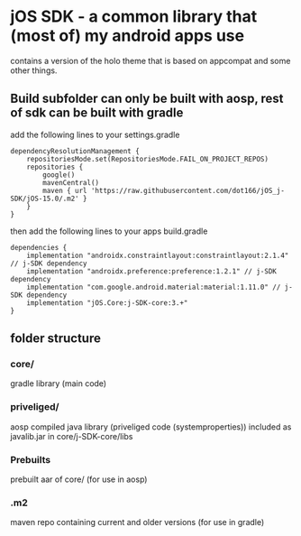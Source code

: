 # jOS SDK - a common library that (most of) my android apps use

contains a version of the holo theme that is based on appcompat and some other things.

## Build subfolder can only be built with aosp, rest of sdk can be built with gradle

add the following lines to your settings.gradle
```
dependencyResolutionManagement {
    repositoriesMode.set(RepositoriesMode.FAIL_ON_PROJECT_REPOS)
    repositories {
        google()
        mavenCentral()
        maven { url 'https://raw.githubusercontent.com/dot166/jOS_j-SDK/jOS-15.0/.m2' }
    }
}
```

then add the following lines to your apps build.gradle
```
dependencies {
    implementation "androidx.constraintlayout:constraintlayout:2.1.4" // j-SDK dependency
    implementation "androidx.preference:preference:1.2.1" // j-SDK dependency
    implementation "com.google.android.material:material:1.11.0" // j-SDK dependency
    implementation "jOS.Core:j-SDK-core:3.+"
}
```


## folder structure

### core/

gradle library (main code)

### priveliged/

aosp compiled java library (priveliged code (systemproperties)) included as javalib.jar in core/j-SDK-core/libs

### Prebuilts

prebuilt aar of core/ (for use in aosp)

### .m2

maven repo containing current and older versions (for use in gradle)